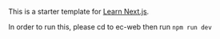 This is a starter template for [Learn Next.js](https://nextjs.org/learn).

In order to run this, please cd to ec-web then run `npm run dev`